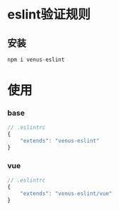 # eslint验证规则

## 安装

```javascript
npm i venus-eslint
```

# 使用

### base
```javascript
// .eslintrc
{
    "extends": "venus-eslint"
}
```

### vue
```javascript
// .eslintrc
{
    "extends": "venus-eslint/vue"
}
```